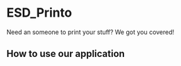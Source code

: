 # ESD_Printo
Need an someone to print your stuff? We got you covered!

## How to use our application
